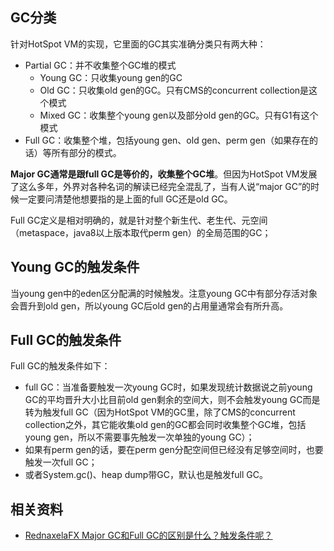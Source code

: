 ## GC分类
针对HotSpot VM的实现，它里面的GC其实准确分类只有两大种：
* Partial GC：并不收集整个GC堆的模式
   * Young GC：只收集young gen的GC
   * Old GC：只收集old gen的GC。只有CMS的concurrent collection是这个模式
   * Mixed GC：收集整个young gen以及部分old gen的GC。只有G1有这个模式
* Full GC：收集整个堆，包括young gen、old gen、perm gen（如果存在的话）等所有部分的模式。

**Major GC通常是跟full GC是等价的，收集整个GC堆**。但因为HotSpot VM发展了这么多年，外界对各种名词的解读已经完全混乱了，当有人说“major GC”的时候一定要问清楚他想要指的是上面的full GC还是old GC。

Full GC定义是相对明确的，就是针对整个新生代、老生代、元空间（metaspace，java8以上版本取代perm gen）的全局范围的GC；

## Young GC的触发条件
当young gen中的eden区分配满的时候触发。注意young GC中有部分存活对象会晋升到old gen，所以young GC后old gen的占用量通常会有所升高。

## Full GC的触发条件
Full GC的触发条件如下：
* full GC：当准备要触发一次young GC时，如果发现统计数据说之前young GC的平均晋升大小比目前old gen剩余的空间大，则不会触发young GC而是转为触发full GC（因为HotSpot VM的GC里，除了CMS的concurrent collection之外，其它能收集old gen的GC都会同时收集整个GC堆，包括young gen，所以不需要事先触发一次单独的young GC）；
* 如果有perm gen的话，要在perm gen分配空间但已经没有足够空间时，也要触发一次full GC；
* 或者System.gc()、heap dump带GC，默认也是触发full GC。


## 相关资料
* [RednaxelaFX Major GC和Full GC的区别是什么？触发条件呢？](https://www.zhihu.com/question/41922036)
